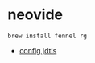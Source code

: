 # neovide

```
brew install fennel rg
```

- [config jdtls](https://github.com/neovim/nvim-lspconfig/blob/master/doc/server_configurations.md#jdtls)